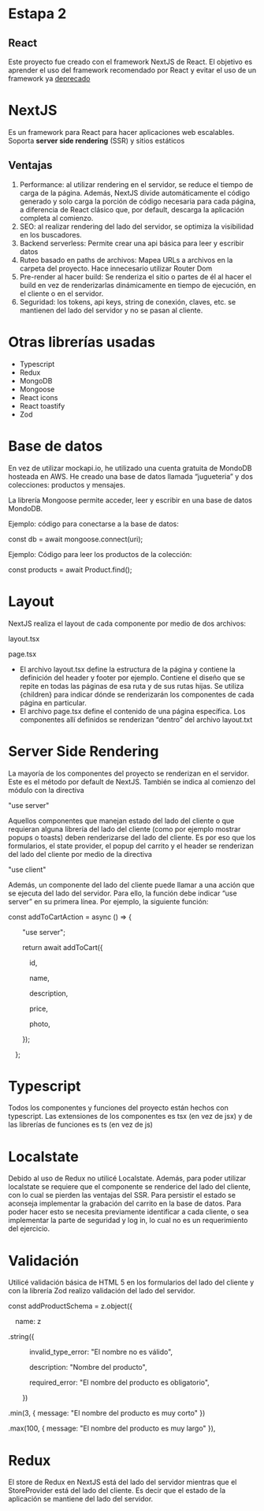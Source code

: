 ﻿# Estapa 2
## React

Este proyecto fue creado con el framework NextJS de React. El objetivo es aprender el uso del framework recomendado por React y evitar el uso de un framework ya [deprecado](https://medium.com/@peterdtitan/create-react-app-is-dead-what-next-f05aec3dd2d5)
# NextJS
Es un framework para React para hacer aplicaciones web escalables. Soporta **server side rendering** (SSR) y sitios estáticos
## Ventajas
1. Performance: al utilizar rendering en el servidor, se reduce el tiempo de carga de la página. Además, NextJS divide automáticamente el código generado y solo carga la porción de código necesaria para cada página, a diferencia de React clásico que, por default, descarga la aplicación completa al comienzo.
1. SEO: al realizar rendering del lado del servidor, se optimiza la visibilidad en los buscadores.
1. Backend serverless: Permite crear una api básica para leer y escribir datos
1. Ruteo basado en paths de archivos: Mapea URLs a archivos en la carpeta del proyecto. Hace innecesario utilizar Router Dom
1. Pre-render al hacer build: Se renderiza el sitio o partes de él al hacer el build en vez de renderizarlas dinámicamente en tiempo de ejecución, en el cliente o en el servidor.
1. Seguridad: los tokens, api keys, string de conexión, claves, etc. se mantienen del lado del servidor y no se pasan al cliente.
# Otras librerías usadas
- Typescript
- Redux
- MongoDB
- Mongoose
- React icons
- React toastify
- Zod
# Base de datos
En vez de utilizar mockapi.io, he utilizado una cuenta gratuita de MondoDB hosteada en AWS. He creado una base de datos llamada “jugueteria” y dos colecciones: productos y mensajes.

La librería Mongoose permite acceder, leer y escribir en una base de datos MondoDB. 

Ejemplo: código para conectarse a la base de datos:

const db = await mongoose.connect(uri);

Ejemplo: Código para leer los productos de la colección:

const products = await Product.find();

# Layout
NextJS realiza el layout de cada componente por medio de dos archivos:

layout.tsx

page.tsx

- El archivo layout.tsx define la estructura de la página y contiene la definición del header y footer por ejemplo. Contiene el diseño que se repite en todas las páginas de esa ruta y de sus rutas hijas. Se utiliza {children} para indicar dónde se renderizarán los componentes de cada página en particular.
- El archivo page.tsx define el contenido de una página específica. Los componentes allí definidos se renderizan “dentro” del archivo layout.txt
# Server Side Rendering
La mayoría de los componentes del proyecto se renderizan en el servidor. Este es el método por default de NextJS. También se indica al comienzo del módulo con la directiva

"use server"

Aquellos componentes que manejan estado del lado del cliente o que requieran alguna librería del lado del cliente (como por ejemplo mostrar popups o toasts) deben renderizarse del lado del cliente. Es por eso que los formularios, el state provider, el popup del carrito y el header se renderizan del lado del cliente por medio de la directiva 

"use client"

Además, un componente del lado del cliente puede llamar a una acción que se ejecuta del lado del servidor. Para ello, la función debe indicar “use server” en su primera línea. Por ejemplo, la siguiente función:

const addToCartAction = async () => {

`    `"use server";

`    `return await addToCart({

`      `id,

`      `name,

`      `description,

`      `price,

`      `photo,

`    `});

`  `};


# Typescript
Todos los componentes y funciones del proyecto están hechos con typescript. Las extensiones de los componentes es tsx (en vez de jsx) y de las librerías de funciones es ts (en vez de js)
# Localstate
Debido al uso de Redux no utilicé Localstate. Además, para poder utilizar localstate se requiere que el componente se renderice del lado del cliente, con lo cual se pierden las ventajas del SSR. Para persistir el estado se aconseja implementar la grabación del carrito en la base de datos. Para poder hacer esto se necesita previamente identificar a cada cliente, o sea implementar la parte de seguridad y log in, lo cual no es un requerimiento del ejercicio.
# Validación
Utilicé validación básica de HTML 5 en los formularios del lado del cliente y con la librería Zod realizo validación del lado del servidor.

const addProductSchema = z.object({

`  `name: z

.string({

`      `invalid\_type\_error: "El nombre no es válido",

`      `description: "Nombre del producto",

`      `required\_error: "El nombre del producto es obligatorio",

`    `})

.min(3, { message: "El nombre del producto es muy corto" })

.max(100, { message: "El nombre del producto es muy largo" }),

# Redux
El store de Redux en NextJS está del lado del servidor mientras que el StoreProvider está del lado del cliente. Es decir que el estado de la aplicación se mantiene del lado del servidor.



